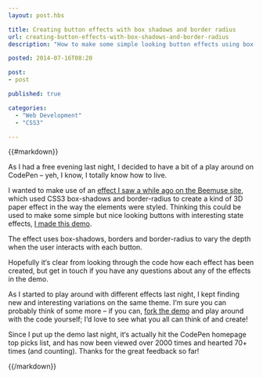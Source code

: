 ```yaml
---
layout: post.hbs

title: Creating button effects with box shadows and border radius
url: creating-button-effects-with-box-shadows-and-border-radius
description: "How to make some simple looking button effects using box-shadow and border-radius. "

posted: 2014-07-16T08:20

post:
- post

published: true

categories:
  - "Web Development"
  - "CSS3"

---
```


{{#markdown}}

As I had a free evening last night, I decided to have a bit of a play around on CodePen – yeh, I know, I totally know how to live.

I wanted to make use of an [effect I saw a while ago on the Beemuse site](http://beemuse.com/paper), which used CSS3 box-shadows and border-radius to create a kind of 3D paper effect in the way the elements were styled.  Thinking this could be used to make some simple but nice looking buttons with interesting state effects, [I made this demo](http://codepen.io/ashleynolan/full/djpCG/).

The effect uses box-shadows, borders and border-radius to vary the depth when the user interacts with each button.

Hopefully it‘s clear from looking through the code how each effect has been created, but get in touch if you have any questions about any of the effects in the demo.

As I started to play around with different effects last night, I kept finding new and interesting variations on the same theme.  I‘m sure you can probably think of some more – if you can, [fork the demo](http://codepen.io/ashleynolan/details/djpCG/) and play around with the code yourself; I‘d love to see what you all can think of and create!

Since I put up the demo last night, it‘s actually hit the CodePen homepage top picks list, and has now been viewed over 2000 times and hearted 70+ times (and counting).  Thanks for the great feedback so far!

{{/markdown}}
